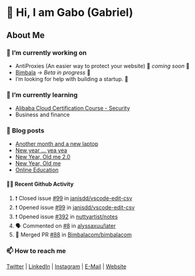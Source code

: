 

<!--
**mrgkanev/mrgkanev** is a ✨ _special_ ✨ repository because its `README.md` (this file) appears on your GitHub profile.

Here are some ideas to get you started:

-  ...
- 🌱 I’m currently learning ...
- 👯 I’m looking to collaborate on ...
- 🤔 I’m looking for help with ...
- 💬 Ask me about ...
- 📫 How to reach me: ...
- 😄 Pronouns: ...
- ⚡ Fun fact: ...
-->

# 👋 Hi, I am Gabo (Gabriel)

## About Me

### 🔭 I’m currently working on
- AntiProxies (An easier way to protect your website) 🚀 *coming soon* 🚀
- [Bimbala](https://bimbala.com/) -> *Beta in progress* 🚀
- I’m looking for help with building a startup. 🤔 

### 🌱 I’m currently learning
- [Alibaba Cloud Certification Course - Security](https://edu.alibabacloud.com/course/126)
- Business and finance

### 📖 Blog posts
<!-- BLOG-POST-LIST:START -->
- [Another month and a new laptop](https://mrgkanev.eu/blog/another-month-and-a-new-laptop/)
- [New year … yea yea](https://mrgkanev.eu/blog/new-year-yea-yea/)
- [New Year, Old me 2.0](https://mrgkanev.eu/blog/new-year-old-me-2-0/)
- [New Year, Old me](https://mrgkanev.eu/blog/new-year-old-me/)
- [Online Education](https://mrgkanev.eu/blog/online-education/)
<!-- BLOG-POST-LIST:END -->

#### 🧑‍💻 Recent Github Activity

<!--START_SECTION:activity-->
1. ❗️ Closed issue [#99](https://github.com/janisdd/vscode-edit-csv/issues/99) in [janisdd/vscode-edit-csv](https://github.com/janisdd/vscode-edit-csv)
2. ❗️ Opened issue [#99](https://github.com/janisdd/vscode-edit-csv/issues/99) in [janisdd/vscode-edit-csv](https://github.com/janisdd/vscode-edit-csv)
3. ❗️ Opened issue [#392](https://github.com/nuttyartist/notes/issues/392) in [nuttyartist/notes](https://github.com/nuttyartist/notes)
4. 🗣 Commented on [#8](https://github.com/alyssaxuu/later/issues/8) in [alyssaxuu/later](https://github.com/alyssaxuu/later)
5. 🎉 Merged PR [#88](https://github.com/Bimbalacom/bimbalacom/pull/88) in [Bimbalacom/bimbalacom](https://github.com/Bimbalacom/bimbalacom)
<!--END_SECTION:activity-->


### 📫 How to reach me
[Twitter](https://twitter.com/mrgkanev) | [LinkedIn](https://www.linkedin.com/in/mrgkanev) | [Instagram](https://instagram.com/mrgkanev)  | [E-Mail](mailto:contact@mrgkanev.eu) | [Website](https://mrgkanev.eu)

